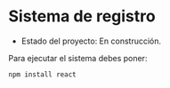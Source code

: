 <h1> Sistema de registro </h1>

- Estado del proyecto: En construcción.
  
Para ejecutar el sistema debes poner:

```npm install react```
